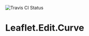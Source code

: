 ![Travis CI Status](https://travis-ci.org/SirenHound/Leaflet.Edit.Curve.svg?branch=master)
# Leaflet.Edit.Curve

